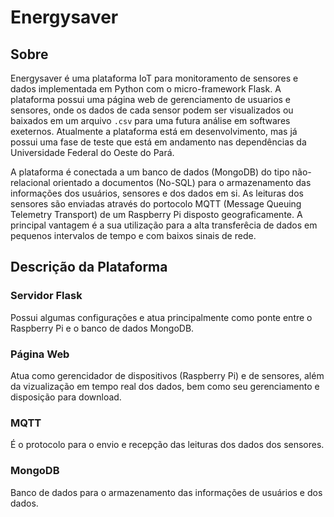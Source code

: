 # Energysaver

## Sobre
Energysaver é uma plataforma IoT para monitoramento de sensores e dados implementada em Python com o micro-framework Flask. A plataforma possui uma página web de gerenciamento de usuarios e sensores, onde os dados de cada sensor podem ser visualizados ou baixados em um arquivo `.csv` para uma futura análise em softwares exeternos. Atualmente a plataforma está em desenvolvimento, mas já possui uma fase de teste que está em andamento nas dependências da Universidade Federal do Oeste do Pará.

A plataforma é conectada a um banco de dados (MongoDB) do tipo não-relacional orientado a documentos (No-SQL) para o armazenamento das informações dos usuários, sensores e dos dados em si. As leituras dos sensores são enviadas através do portocolo MQTT (Message Queuing Telemetry Transport) de um Raspberry Pi disposto geograficamente. A principal vantagem é a sua utilização para a alta transferêcia de dados em pequenos intervalos de tempo e com baixos sinais de rede.

## Descrição da Plataforma

### Servidor Flask
Possui algumas configurações e atua principalmente como ponte entre o Raspberry Pi e o banco de dados MongoDB.
### Página Web
 Atua como gerencidador de dispositivos (Raspberry Pi) e de sensores, além da vizualização em tempo real dos dados, bem como seu gerenciamento e disposição para download.
### MQTT
É o protocolo para o envio e recepção das leituras dos dados dos sensores.
### MongoDB
Banco de dados para o armazenamento das informações de usuários e dos dados.


